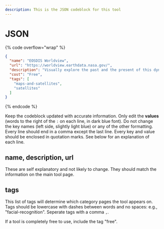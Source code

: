 ```yaml
---
description: This is the JSON codeblock for this tool
---
```


# JSON

{% code overflow="wrap" %}
```json
{
  "name": "EOSDIS Worldview",
  "url": "https://worldview.earthdata.nasa.gov/",
  "description": "Visually explore the past and the present of this dynamic planet from a satellite's perspective. Select from an array of stories below to learn more about Worldview, the satellite imagery we provide and events occurring around the world.",
  "cost": "Free",
  "tags": [
    "maps-and-satellites",
    "satellites"
  ]
}
```
{% endcode %}

Keep the codeblock updated with accurate information. Only edit the **values** (words to the right of the `:` on each line, in dark blue font). Do not change the key names (left side, slightly light blue) or any of the other formatting. Every line should end in a comma except the last line. Every key and value should be enclosed in quotation marks. See below for an explanation of each line.&#x20;

## name, description, url

These are self explanatory and not likely to change. They should match the information on the main tool page.

## tags

This list of tags will determine which category pages the tool appears on. Tags should be lowercase with dashes between words and no spaces: e.g., "facial-recognition". Seperate tags with a comma `,`.

If a tool is completely free to use, include the tag "free".

